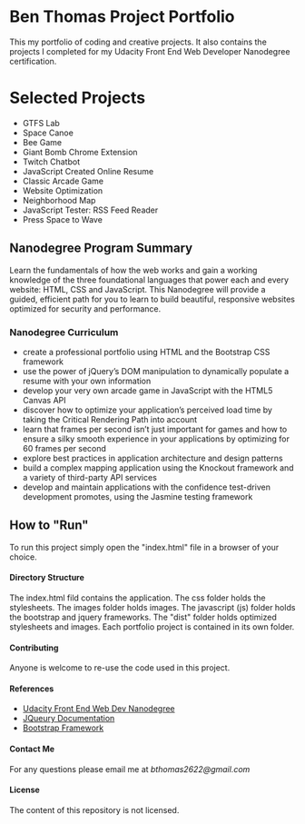 Ben Thomas Project Portfolio
===============================

This my portfolio of coding and creative projects. It also contains the projects I completed for my Udacity Front End Web Developer Nanodegree certification.

# Selected Projects

* GTFS Lab
* Space Canoe
* Bee Game
* Giant Bomb Chrome Extension
* Twitch Chatbot
* JavaScript Created Online Resume
* Classic Arcade Game
* Website Optimization
* Neighborhood Map
* JavaScript Tester: RSS Feed Reader
* Press Space to Wave

## **Nanodegree Program Summary**

Learn the fundamentals of how the web works and gain a working knowledge of the three foundational languages that power each and every website: HTML, CSS and JavaScript. This Nanodegree will provide a guided, efficient path for you to learn to build beautiful, responsive websites optimized for security and performance.  

### Nanodegree Curriculum 

* create a professional portfolio using HTML and the Bootstrap CSS framework
* use the power of jQuery’s DOM manipulation to dynamically populate a resume with your own information
* develop your very own arcade game in JavaScript with the HTML5 Canvas API
* discover how to optimize your application’s perceived load time by taking the Critical Rendering Path into account
* learn that frames per second isn’t just important for games and how to ensure a silky smooth experience in your applications by optimizing for 60 frames per second
* explore best practices in application architecture and design patterns
* build a complex mapping application using the Knockout framework and a variety of third-party API services
* develop and maintain applications with the confidence test-driven development promotes, using the Jasmine testing framework

## How to "Run"

To run this project simply open the "index.html" file in a browser of your choice.

#### Directory Structure

The index.html fild contains the application. The css folder holds the stylesheets. The images folder holds images. The javascript (js) folder holds the bootstrap and jquery frameworks. The "dist" folder holds optimized stylesheets and images. Each portfolio project is contained in its own folder. 

#### Contributing

Anyone is welcome to re-use the code used in this project.

#### References

* [Udacity Front End Web Dev Nanodegree](https://www.udacity.com/course/front-end-web-developer-nanodegree--nd001)
* [JQueury Documentation](https://api.jquery.com/)
* [Bootstrap Framework](http://getbootstrap.com/)

#### Contact Me

For any questions please email me at _bthomas2622@gmail.com_

#### License

The content of this repository is not licensed. 